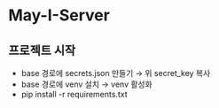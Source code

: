 # May-I-Server

## 프로젝트 시작
- base 경로에 secrets.json 만들기 → 위 secret_key 복사
- base 경로에 venv 설치 → venv 활성화
- pip install -r requirements.txt
